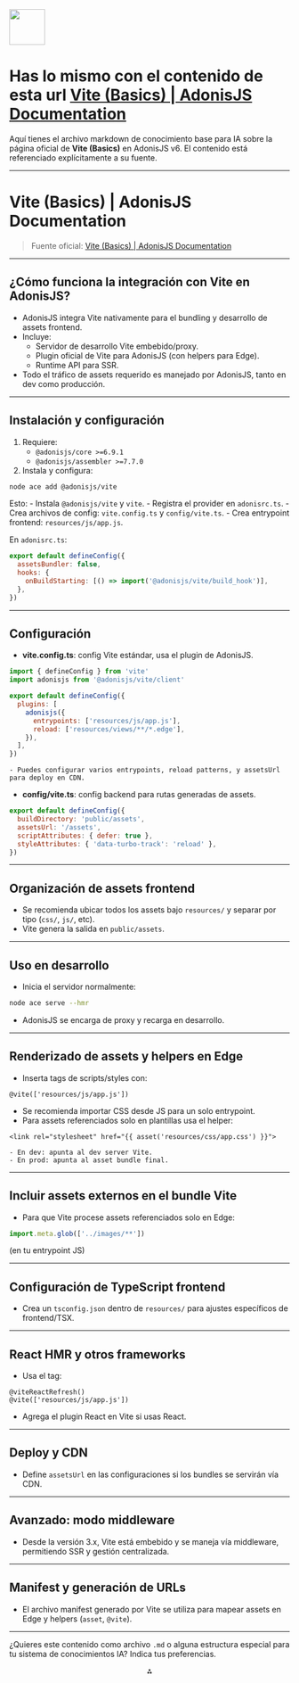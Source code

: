 <img src="https://r2cdn.perplexity.ai/pplx-full-logo-primary-dark%402x.png" style="height:64px;margin-right:32px"/>

# Has lo mismo con el contenido de esta url [Vite (Basics) | AdonisJS Documentation](https://docs.adonisjs.com/guides/basics/vite)

Aquí tienes el archivo markdown de conocimiento base para IA sobre la página oficial de **Vite (Basics)** en AdonisJS v6. El contenido está referenciado explícitamente a su fuente.

***

# Vite (Basics) | AdonisJS Documentation

> Fuente oficial: [Vite (Basics) | AdonisJS Documentation](https://docs.adonisjs.com/guides/basics/vite)

***

## ¿Cómo funciona la integración con Vite en AdonisJS?

- AdonisJS integra Vite nativamente para el bundling y desarrollo de assets frontend.
- Incluye:
    - Servidor de desarrollo Vite embebido/proxy.
    - Plugin oficial de Vite para AdonisJS (con helpers para Edge).
    - Runtime API para SSR.
- Todo el tráfico de assets requerido es manejado por AdonisJS, tanto en dev como producción.

***

## Instalación y configuración

1. Requiere:
    - `@adonisjs/core >=6.9.1`
    - `@adonisjs/assembler >=7.7.0`
2. Instala y configura:

```bash
node ace add @adonisjs/vite
```

Esto:
    - Instala `@adonisjs/vite` y `vite`.
    - Registra el provider en `adonisrc.ts`.
    - Crea archivos de config: `vite.config.ts` y `config/vite.ts`.
    - Crea entrypoint frontend: `resources/js/app.js`.

En `adonisrc.ts`:

```js
export default defineConfig({
  assetsBundler: false,
  hooks: {
    onBuildStarting: [() => import('@adonisjs/vite/build_hook')],
  },
})
```


***

## Configuración

- **vite.config.ts**: config Vite estándar, usa el plugin de AdonisJS.

```js
import { defineConfig } from 'vite'
import adonisjs from '@adonisjs/vite/client'

export default defineConfig({
  plugins: [
    adonisjs({
      entrypoints: ['resources/js/app.js'],
      reload: ['resources/views/**/*.edge'],
    }),
  ],
})
```

    - Puedes configurar varios entrypoints, reload patterns, y assetsUrl para deploy en CDN.
- **config/vite.ts**: config backend para rutas generadas de assets.

```js
export default defineConfig({
  buildDirectory: 'public/assets',
  assetsUrl: '/assets',
  scriptAttributes: { defer: true },
  styleAttributes: { 'data-turbo-track': 'reload' },
})
```


***

## Organización de assets frontend

- Se recomienda ubicar todos los assets bajo `resources/` y separar por tipo (`css/`, `js/`, etc).
- Vite genera la salida en `public/assets`.

***

## Uso en desarrollo

- Inicia el servidor normalmente:

```bash
node ace serve --hmr
```

- AdonisJS se encarga de proxy y recarga en desarrollo.

***

## Renderizado de assets y helpers en Edge

- Inserta tags de scripts/styles con:

```edge
@vite(['resources/js/app.js'])
```

- Se recomienda importar CSS desde JS para un solo entrypoint.
- Para assets referenciados solo en plantillas usa el helper:

```edge
<link rel="stylesheet" href="{{ asset('resources/css/app.css') }}">
```

    - En dev: apunta al dev server Vite.
    - En prod: apunta al asset bundle final.

***

## Incluir assets externos en el bundle Vite

- Para que Vite procese assets referenciados solo en Edge:

```js
import.meta.glob(['../images/**'])
```

(en tu entrypoint JS)

***

## Configuración de TypeScript frontend

- Crea un `tsconfig.json` dentro de `resources/` para ajustes específicos de frontend/TSX.

***

## React HMR y otros frameworks

- Usa el tag:

```edge
@viteReactRefresh()
@vite(['resources/js/app.js'])
```

- Agrega el plugin React en Vite si usas React.

***

## Deploy y CDN

- Define `assetsUrl` en las configuraciones si los bundles se servirán vía CDN.

***

## Avanzado: modo middleware

- Desde la versión 3.x, Vite está embebido y se maneja vía middleware, permitiendo SSR y gestión centralizada.

***

## Manifest y generación de URLs

- El archivo manifest generado por Vite se utiliza para mapear assets en Edge y helpers (`asset`, `@vite`).

***

¿Quieres este contenido como archivo `.md` o alguna estructura especial para tu sistema de conocimientos IA? Indica tus preferencias.

<div style="text-align: center">⁂</div>

[^1]: https://docs.adonisjs.com/guides/basics/vite

